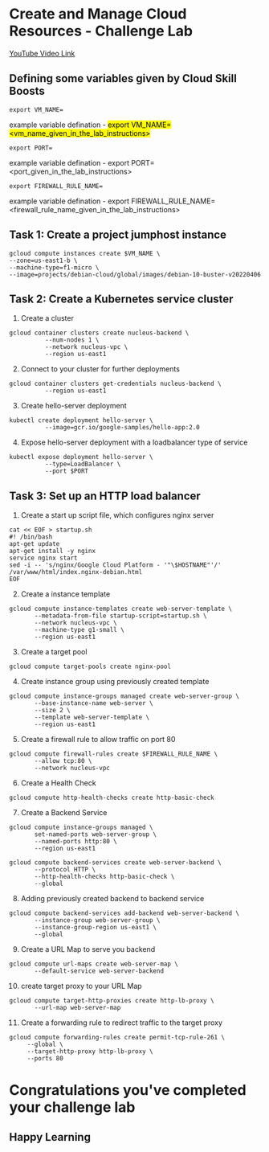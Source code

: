 # Create and Manage Cloud Resources - Challenge Lab

[YouTube Video Link](https://www.youtube.com/watch?v=QTbwYBiqCsE)

## Defining some variables given by Cloud Skill Boosts

```
export VM_NAME=
```
example variable defination - <mark> export VM_NAME=<vm_name_given_in_the_lab_instructions> </mark>

```
export PORT=
```
example variable defination - export PORT=<port_given_in_the_lab_instructions>

```
export FIREWALL_RULE_NAME=
```
example variable defination - export FIREWALL_RULE_NAME=<firewall_rule_name_given_in_the_lab_instructions>

## Task 1: Create a project jumphost instance

```
gcloud compute instances create $VM_NAME \
--zone=us-east1-b \
--machine-type=f1-micro \
--image=projects/debian-cloud/global/images/debian-10-buster-v20220406 
```

## Task 2: Create a Kubernetes service cluster

1. Create a cluster
```
gcloud container clusters create nucleus-backend \
          --num-nodes 1 \
          --network nucleus-vpc \
          --region us-east1
```
2. Connect to your cluster for further deployments
```
gcloud container clusters get-credentials nucleus-backend \
          --region us-east1
```
3. Create hello-server deployment
```
kubectl create deployment hello-server \
          --image=gcr.io/google-samples/hello-app:2.0
```
4. Expose hello-server deployment with a loadbalancer type of service
```
kubectl expose deployment hello-server \
          --type=LoadBalancer \
          --port $PORT
```

## Task 3: Set up an HTTP load balancer

1. Create a start up script file, which configures nginx server 
```
cat << EOF > startup.sh
#! /bin/bash
apt-get update
apt-get install -y nginx
service nginx start
sed -i -- 's/nginx/Google Cloud Platform - '"\$HOSTNAME"'/' /var/www/html/index.nginx-debian.html
EOF

```
2. Create a instance template
```
gcloud compute instance-templates create web-server-template \
       --metadata-from-file startup-script=startup.sh \
       --network nucleus-vpc \
       --machine-type g1-small \
       --region us-east1
```
3. Create a target pool
```
gcloud compute target-pools create nginx-pool
```
4. Create instance group using previously created template
```
gcloud compute instance-groups managed create web-server-group \
       --base-instance-name web-server \
       --size 2 \
       --template web-server-template \
       --region us-east1
```
5. Create a firewall rule to allow traffic on port 80
```
gcloud compute firewall-rules create $FIREWALL_RULE_NAME \
       --allow tcp:80 \
       --network nucleus-vpc
```
6. Create a Health Check 
```
gcloud compute http-health-checks create http-basic-check
```
7. Create a Backend Service
```
gcloud compute instance-groups managed \
       set-named-ports web-server-group \
       --named-ports http:80 \
       --region us-east1
```
```
gcloud compute backend-services create web-server-backend \
       --protocol HTTP \
       --http-health-checks http-basic-check \
       --global
```
8. Adding previously created backend to backend service
```
gcloud compute backend-services add-backend web-server-backend \
       --instance-group web-server-group \
       --instance-group-region us-east1 \
       --global
```
9. Create a URL Map to serve you backend
```
gcloud compute url-maps create web-server-map \
       --default-service web-server-backend
```
10. create target proxy to your URL Map
```
gcloud compute target-http-proxies create http-lb-proxy \
       --url-map web-server-map
```
11. Create a forwarding rule to redirect traffic to the target proxy
```
gcloud compute forwarding-rules create permit-tcp-rule-261 \
     --global \
     --target-http-proxy http-lb-proxy \
     --ports 80
```
# Congratulations you've completed your challenge lab
## Happy Learning
